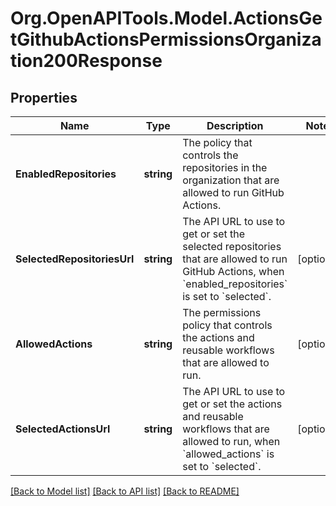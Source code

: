 # Org.OpenAPITools.Model.ActionsGetGithubActionsPermissionsOrganization200Response

## Properties

Name | Type | Description | Notes
------------ | ------------- | ------------- | -------------
**EnabledRepositories** | **string** | The policy that controls the repositories in the organization that are allowed to run GitHub Actions. | 
**SelectedRepositoriesUrl** | **string** | The API URL to use to get or set the selected repositories that are allowed to run GitHub Actions, when &#x60;enabled_repositories&#x60; is set to &#x60;selected&#x60;. | [optional] 
**AllowedActions** | **string** | The permissions policy that controls the actions and reusable workflows that are allowed to run. | [optional] 
**SelectedActionsUrl** | **string** | The API URL to use to get or set the actions and reusable workflows that are allowed to run, when &#x60;allowed_actions&#x60; is set to &#x60;selected&#x60;. | [optional] 

[[Back to Model list]](../README.md#documentation-for-models) [[Back to API list]](../README.md#documentation-for-api-endpoints) [[Back to README]](../README.md)

